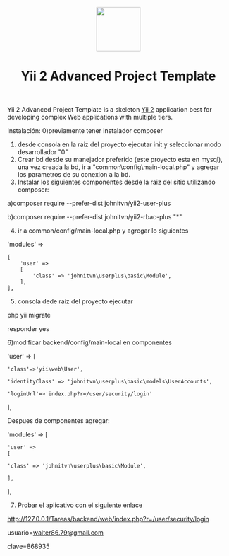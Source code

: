 <p align="center">
    <a href="https://github.com/yiisoft" target="_blank">
        <img src="https://avatars0.githubusercontent.com/u/993323" height="100px">
    </a>
    <h1 align="center">Yii 2 Advanced Project Template</h1>
    <br>
</p>

Yii 2 Advanced Project Template is a skeleton [Yii 2](http://www.yiiframework.com/) application best for
developing complex Web applications with multiple tiers.


Instalación:
0)previamente tener instalador composer
1) desde consola en la raiz del proyecto ejecutar init y seleccionar modo desarrollador "0"
2) Crear bd desde su manejador preferido (este proyecto esta en mysql), una vez creada la bd, ir a 
"common\config\main-local.php" y agregar los parametros de su conexion a la bd.
3) Instalar los siguientes componentes desde la raiz del sitio utilizando composer:

 a)composer require --prefer-dist johnitvn/yii2-user-plus

 b)composer require --prefer-dist johnitvn/yii2-rbac-plus "*"

4) ir a common/config/main-local.php y agregar lo siguientes

'modules' => 

    [ 
        'user' => 
        [ 
            'class' => 'johnitvn\userplus\basic\Module', 
        ],
    ],

5) consola dede raiz del proyecto ejecutar 

php yii migrate

responder yes

6)modificar backend/config/main-local en componentes

'user' => 
[

    'class'=>'yii\web\User',

    'identityClass' => 'johnitvn\userplus\basic\models\UserAccounts',

    'loginUrl'=>'index.php?r=/user/security/login'

],

Despues de componentes agregar:

'modules' => 
[

    'user' => 
    [

    'class' => 'johnitvn\userplus\basic\Module',

    ],
],

7) Probar el aplicativo con el siguiente enlace

http://127.0.0.1/Tareas/backend/web/index.php?r=/user/security/login

usuario=walter86.79@gmail.com

clave=868935